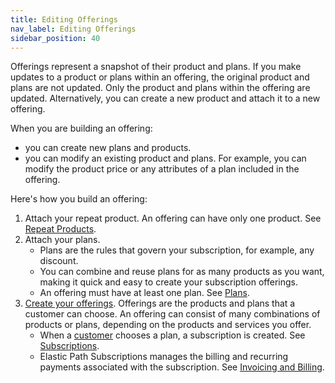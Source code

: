 ```yaml
---
title: Editing Offerings
nav_label: Editing Offerings
sidebar_position: 40
---
```



Offerings represent a snapshot of their product and plans. If you make updates to a product or plans within an offering, the original product and plans are not updated. Only the product and plans within the offering are updated. Alternatively, you can create a new product and attach it to a new offering.

When you are building an offering:

- you can create new plans and products.
- you can modify an existing product and plans. For example, you can modify the product price or any attributes of a plan included in the offering.

Here's how you build an offering:  

1. Attach your repeat product. An offering can have only one product. See [Repeat Products](/docs/subscriptions/managing-products-cm).
2. Attach your plans. 
    - Plans are the rules that govern your subscription, for example, any discount. 
    - You can combine and reuse plans for as many products as you want, making it quick and easy to create your subscription offerings. 
    - An offering must have at least one plan. See [Plans](/docs/subscriptions/managing-subscription-plans-cm).
3. [Create your offerings](/docs/subscriptions/managing-subscription-offerings). Offerings are the products and plans that a customer can choose. An offering can consist of many combinations of products or plans, depending on the products and services you offer.
    - When a [customer](/docs/subscriptions) chooses a plan, a subscription is created. See [Subscriptions](/docs/subscriptions). 
    - Elastic Path Subscriptions manages the billing and recurring payments associated with the subscription. See [Invoicing and Billing](/docs/subscriptions).



